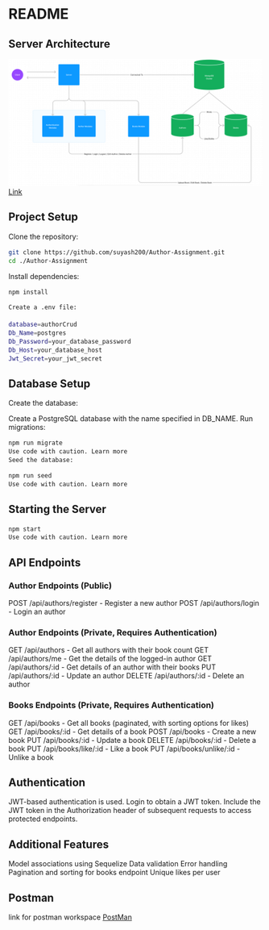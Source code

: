 # README

## Server Architecture

![image](/serverArch.png)
[Link](/serverArch.png)

## Project Setup

Clone the repository:

```bash
git clone https://github.com/suyash200/Author-Assignment.git
cd ./Author-Assignment
```

Install dependencies:

```bash
npm install

```

```bash
Create a .env file:

database=authorCrud
Db_Name=postgres
Db_Password=your_database_password
Db_Host=your_database_host
Jwt_Secret=your_jwt_secret
```

## Database Setup

Create the database:

Create a PostgreSQL database with the name specified in DB_NAME.
Run migrations:

```bash
npm run migrate
Use code with caution. Learn more
Seed the database:
```

```bash
npm run seed
Use code with caution. Learn more
```

## Starting the Server

```bash
npm start
Use code with caution. Learn more
```

## API Endpoints

### Author Endpoints (Public)

POST /api/authors/register - Register a new author
POST /api/authors/login - Login an author

### Author Endpoints (Private, Requires Authentication)

GET /api/authors - Get all authors with their book count
GET /api/authors/me - Get the details of the logged-in author
GET /api/authors/:id - Get details of an author with their books
PUT /api/authors/:id - Update an author
DELETE /api/authors/:id - Delete an author

### Books Endpoints (Private, Requires Authentication)

GET /api/books - Get all books (paginated, with sorting options for likes)
GET /api/books/:id - Get details of a book
POST /api/books - Create a new book
PUT /api/books/:id - Update a book
DELETE /api/books/:id - Delete a book
PUT /api/books/like/:id - Like a book
PUT /api/books/unlike/:id - Unlike a book

## Authentication

JWT-based authentication is used.
Login to obtain a JWT token.
Include the JWT token in the Authorization header of subsequent requests to access protected endpoints.

## Additional Features

Model associations using Sequelize
Data validation
Error handling
Pagination and sorting for books endpoint
Unique likes per user

## Postman

link for postman workspace
[PostMan](https://www.postman.com/inmyevent/workspace/authorcrud/collection/25009364-aa3a1553-5dc5-4969-a427-0e266e06595b?action=share&creator=25009364)
